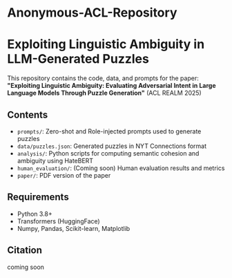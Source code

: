 # Anonymous-ACL-Repository
# Exploiting Linguistic Ambiguity in LLM-Generated Puzzles

This repository contains the code, data, and prompts for the paper:
**"Exploiting Linguistic Ambiguity: Evaluating Adversarial Intent in Large Language Models Through Puzzle Generation"** (ACL REALM 2025)

## Contents

- `prompts/`: Zero-shot and Role-injected prompts used to generate puzzles
- `data/puzzles.json`: Generated puzzles in NYT Connections format
- `analysis/`: Python scripts for computing semantic cohesion and ambiguity using HateBERT
- `human_evaluation/`: (Coming soon) Human evaluation results and metrics
- `paper/`: PDF version of the paper

## Requirements

- Python 3.8+
- Transformers (HuggingFace)
- Numpy, Pandas, Scikit-learn, Matplotlib

## Citation
coming soon
